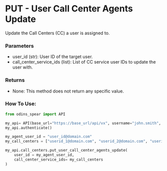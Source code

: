 # PUT - User Call Center Agents Update

Update the Call Centers (CC) a user is assigned to.

### Parameters&#x20;

* user\_id (str): User ID of the target user.
* call\_center\_service\_ids (list): List of CC service user IDs to update the user with.

### Returns

* None: This method does not return any specific value.

### How To Use:

```python
from odins_spear import API

my_api= API(base_url="https://base_url/api/vx", username="john.smith", password="ODIN_INSTANCE_1")
my_api.authenticate()

my_agent_user_id = "user_id@domain.com"
my_call_centers = ["userid_1@domain.com", "userid_2@domain.com", "userid_3@domain.com"]

my_api.call_centers.put_user_call_center_agents_update(
    user_id = my_agent_user_id,
    call_center_service_ids= my_call_centers 
)
```

